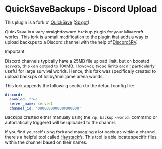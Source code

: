 # QuickSaveBackups - Discord Upload
This plugin is a fork of [QuickSave](https://github.com/rockyhawk64/QuickSaveBackups) ([Spigot]()). 

QuickSave is a very straightforward backup plugin for your Minecraft worlds. This fork is a small modification to the plugin that adds a way to upload backups to a Discord channel with the help of [DiscordSRV](https://www.spigotmc.org/resources/discordsrv.18494/).

> [!IMPORTANT]
> Discord channels typically have a 25MB file upload limit, but on boosted servers, this can extend to 100MB. However, these limits aren't particularly useful for large survival worlds. Hence, this fork was specifically created to upload backups of lobby/minigame arena worlds.

This fork appends the following section to the default config file:
```yml
discord:
  enabled: true
  server_name: server1
  channel_id: '0000000000000000000'
```
Backups created either manually using the `/qs backup <world>` command or automatically triggered will be uploaded to the channel.

If you find yourself using fork and managing a lot backups within a channel, there's a helpful tool called [Haystackfs](https://github.com/dhrumilp15/haystackfs). This tool is able locate specific files within the channel based on their names.







